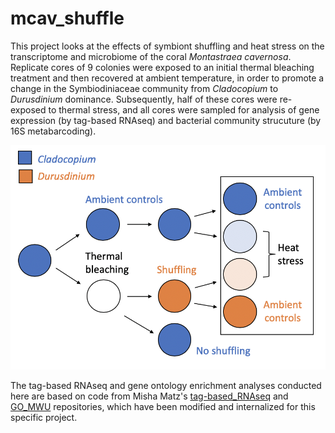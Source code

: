 # mcav_shuffle

This project looks at the effects of symbiont shuffling and heat stress on the transcriptome and microbiome of the coral *Montastraea cavernosa*. Replicate cores of 9 colonies were exposed to an initial thermal bleaching treatment and then recovered at ambient temperature, in order to promote a change in the Symbiodiniaceae community from *Cladocopium* to *Durusdinium* dominance. Subsequently, half of these cores were re-exposed to thermal stress, and all cores were sampled for analysis of gene expression (by tag-based RNAseq) and bacterial community strucuture (by 16S metabarcoding).

![](exp_design.png)

The tag-based RNAseq and gene ontology enrichment analyses conducted here are based on code from Misha Matz's [tag-based_RNAseq](http://github.com/z0on/tag-based_RNAseq) and [GO_MWU](http://github.com/z0on/GO_MWU) repositories, which have been modified and internalized for this specific project.